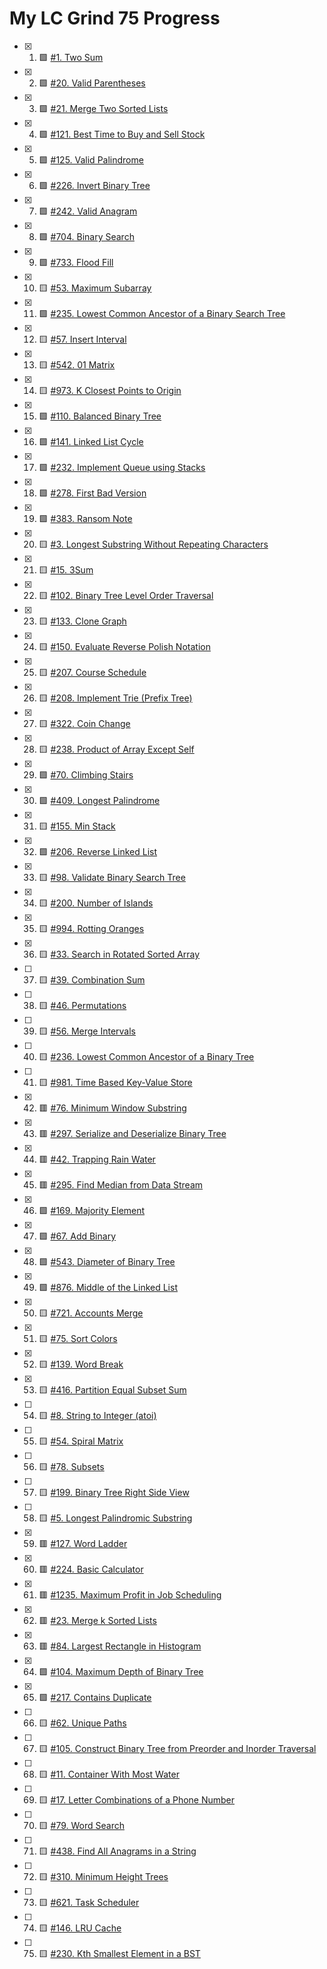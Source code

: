 # My LC Grind 75 Progress

- [x] 1. 🟩 [#1. Two Sum](https://leetcode.com/problems/two-sum/)
- [x] 2. 🟩 [#20. Valid Parentheses](https://leetcode.com/problems/valid-parentheses/)
- [x] 3. 🟩 [#21. Merge Two Sorted Lists](https://leetcode.com/problems/merge-two-sorted-lists/)
- [x] 4. 🟩 [#121. Best Time to Buy and Sell Stock](https://leetcode.com/problems/best-time-to-buy-and-sell-stock/)
- [x] 5. 🟩 [#125. Valid Palindrome](https://leetcode.com/problems/valid-palindrome/)
- [x] 6. 🟩 [#226. Invert Binary Tree](https://leetcode.com/problems/invert-binary-tree/)
- [x] 7. 🟩 [#242. Valid Anagram](https://leetcode.com/problems/valid-anagram/)
- [x] 8. 🟩 [#704. Binary Search](https://leetcode.com/problems/binary-search/)
- [x] 9. 🟩 [#733. Flood Fill](https://leetcode.com/problems/flood-fill/)
- [x] 10. 🟨 [#53. Maximum Subarray](https://leetcode.com/problems/maximum-subarray/)
- [x] 11. 🟩 [#235. Lowest Common Ancestor of a Binary Search Tree](https://leetcode.com/problems/lowest-common-ancestor-of-a-binary-search-tree/)
- [x] 12. 🟨 [#57. Insert Interval](https://leetcode.com/problems/insert-interval/)
- [x] 13. 🟨 [#542. 01 Matrix](https://leetcode.com/problems/01-matrix/)
- [x] 14. 🟨 [#973. K Closest Points to Origin](https://leetcode.com/problems/k-closest-points-to-origin/)
- [x] 15. 🟩 [#110. Balanced Binary Tree](https://leetcode.com/problems/balanced-binary-tree/)
- [x] 16. 🟩 [#141. Linked List Cycle](https://leetcode.com/problems/linked-list-cycle/)
- [x] 17. 🟩 [#232. Implement Queue using Stacks](https://leetcode.com/problems/implement-queue-using-stacks/)
- [x] 18. 🟩 [#278. First Bad Version](https://leetcode.com/problems/first-bad-version/)
- [x] 19. 🟩 [#383. Ransom Note](https://leetcode.com/problems/ransom-note/)
- [x] 20. 🟨 [#3. Longest Substring Without Repeating Characters](https://leetcode.com/problems/longest-substring-without-repeating-characters/)
- [x] 21. 🟨 [#15. 3Sum](https://leetcode.com/problems/3sum/)
- [x] 22. 🟨 [#102. Binary Tree Level Order Traversal](https://leetcode.com/problems/binary-tree-level-order-traversal/)
- [x] 23. 🟨 [#133. Clone Graph](https://leetcode.com/problems/clone-graph/)
- [x] 24. 🟨 [#150. Evaluate Reverse Polish Notation](https://leetcode.com/problems/evaluate-reverse-polish-notation/)
- [x] 25. 🟨 [#207. Course Schedule](https://leetcode.com/problems/course-schedule/)
- [x] 26. 🟨 [#208. Implement Trie (Prefix Tree)](https://leetcode.com/problems/implement-trie-prefix-tree/)
- [x] 27. 🟨 [#322. Coin Change](https://leetcode.com/problems/coin-change/)
- [x] 28. 🟨 [#238. Product of Array Except Self](https://leetcode.com/problems/product-of-array-except-self/)
- [x] 29. 🟩 [#70. Climbing Stairs](https://leetcode.com/problems/climbing-stairs/)
- [x] 30. 🟩 [#409. Longest Palindrome](https://leetcode.com/problems/longest-palindrome/)
- [x] 31. 🟨 [#155. Min Stack](https://leetcode.com/problems/min-stack/)
- [x] 32. 🟩 [#206. Reverse Linked List](https://leetcode.com/problems/reverse-linked-list/)
- [x] 33. 🟨 [#98. Validate Binary Search Tree](https://leetcode.com/problems/validate-binary-search-tree/)
- [x] 34. 🟨 [#200. Number of Islands](https://leetcode.com/problems/number-of-islands/)
- [x] 35. 🟨 [#994. Rotting Oranges](https://leetcode.com/problems/rotting-oranges/)
- [x] 36. 🟨 [#33. Search in Rotated Sorted Array](https://leetcode.com/problems/search-in-rotated-sorted-array/)
- [ ] 37. 🟨 [#39. Combination Sum](https://leetcode.com/problems/combination-sum/)
- [ ] 38. 🟨 [#46. Permutations](https://leetcode.com/problems/permutations/)
- [ ] 39. 🟨 [#56. Merge Intervals](https://leetcode.com/problems/merge-intervals/)
- [ ] 40. 🟨 [#236. Lowest Common Ancestor of a Binary Tree](https://leetcode.com/problems/lowest-common-ancestor-of-a-binary-tree/)
- [ ] 41. 🟨 [#981. Time Based Key-Value Store](https://leetcode.com/problems/time-based-key-value-store/)
- [x] 42. 🟥 [#76. Minimum Window Substring](https://leetcode.com/problems/minimum-window-substring/)
- [x] 43. 🟥 [#297. Serialize and Deserialize Binary Tree](https://leetcode.com/problems/serialize-and-deserialize-binary-tree/)
- [x] 44. 🟥 [#42. Trapping Rain Water](https://leetcode.com/problems/trapping-rain-water/)
- [x] 45. 🟥 [#295. Find Median from Data Stream](https://leetcode.com/problems/find-median-from-data-stream/)
- [x] 46. 🟩 [#169. Majority Element](https://leetcode.com/problems/majority-element/)
- [x] 47. 🟩 [#67. Add Binary](https://leetcode.com/problems/add-binary/)
- [x] 48. 🟩 [#543. Diameter of Binary Tree](https://leetcode.com/problems/diameter-of-binary-tree/)
- [x] 49. 🟩 [#876. Middle of the Linked List](https://leetcode.com/problems/middle-of-the-linked-list/)
- [x] 50. 🟨 [#721. Accounts Merge](https://leetcode.com/problems/accounts-merge/)
- [x] 51. 🟨 [#75. Sort Colors](https://leetcode.com/problems/sort-colors/)
- [x] 52. 🟨 [#139. Word Break](https://leetcode.com/problems/word-break/)
- [x] 53. 🟨 [#416. Partition Equal Subset Sum](https://leetcode.com/problems/partition-equal-subset-sum/)
- [ ] 54. 🟨 [#8. String to Integer (atoi)](https://leetcode.com/problems/string-to-integer-atoi/)
- [ ] 55. 🟨 [#54. Spiral Matrix](https://leetcode.com/problems/spiral-matrix/)
- [ ] 56. 🟨 [#78. Subsets](https://leetcode.com/problems/subsets/)
- [ ] 57. 🟨 [#199. Binary Tree Right Side View](https://leetcode.com/problems/binary-tree-right-side-view/)
- [ ] 58. 🟨 [#5. Longest Palindromic Substring](https://leetcode.com/problems/longest-palindromic-substring/)
- [x] 59. 🟥 [#127. Word Ladder](https://leetcode.com/problems/word-ladder/)
- [x] 60. 🟥 [#224. Basic Calculator](https://leetcode.com/problems/basic-calculator/)
- [x] 61. 🟥 [#1235. Maximum Profit in Job Scheduling](https://leetcode.com/problems/maximum-profit-in-job-scheduling/)
- [x] 62. 🟥 [#23. Merge k Sorted Lists](https://leetcode.com/problems/merge-k-sorted-lists/)
- [x] 63. 🟥 [#84. Largest Rectangle in Histogram](https://leetcode.com/problems/largest-rectangle-in-histogram/)
- [x] 64. 🟩 [#104. Maximum Depth of Binary Tree](https://leetcode.com/problems/maximum-depth-of-binary-tree/)
- [x] 65. 🟩 [#217. Contains Duplicate](https://leetcode.com/problems/contains-duplicate/)
- [ ] 66. 🟨 [#62. Unique Paths](https://leetcode.com/problems/unique-paths/)
- [ ] 67. 🟨 [#105. Construct Binary Tree from Preorder and Inorder Traversal](https://leetcode.com/problems/construct-binary-tree-from-preorder-and-inorder-traversal/)
- [ ] 68. 🟨 [#11. Container With Most Water](https://leetcode.com/problems/container-with-most-water/)
- [ ] 69. 🟨 [#17. Letter Combinations of a Phone Number](https://leetcode.com/problems/letter-combinations-of-a-phone-number/)
- [ ] 70. 🟨 [#79. Word Search](https://leetcode.com/problems/word-search/)
- [ ] 71. 🟨 [#438. Find All Anagrams in a String](https://leetcode.com/problems/find-all-anagrams-in-a-string/)
- [ ] 72. 🟨 [#310. Minimum Height Trees](https://leetcode.com/problems/minimum-height-trees/)
- [ ] 73. 🟨 [#621. Task Scheduler](https://leetcode.com/problems/task-scheduler/)
- [ ] 74. 🟨 [#146. LRU Cache](https://leetcode.com/problems/lru-cache/)
- [ ] 75. 🟨 [#230. Kth Smallest Element in a BST](https://leetcode.com/problems/kth-smallest-element-in-a-bst/)